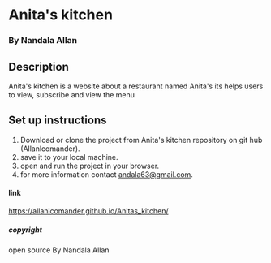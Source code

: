 # Anita's kitchen
### By Nandala  Allan
## Description
Anita's kitchen is  a website about a restaurant named Anita's its helps users to view, subscribe and view the menu

## Set up instructions
1. Download or clone the project from Anita's kitchen repository on git hub (Allanlcomander).
2. save it to your local machine.
3. open and run the project in your browser.
4. for more information contact andala63@gmail.com.
#### link
https://allanlcomander.github.io/Anitas_kitchen/

##### copyright
open source By Nandala Allan
